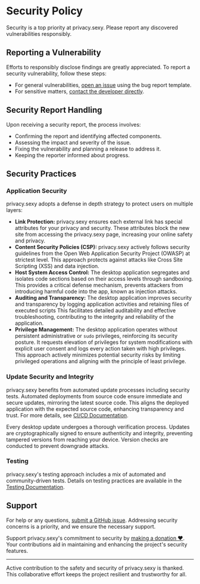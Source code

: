 # Security Policy

Security is a top priority at privacy.sexy.
Please report any discovered vulnerabilities responsibly.

## Reporting a Vulnerability

Efforts to responsibly disclose findings are greatly appreciated. To report a security vulnerability, follow these steps:

- For general vulnerabilities, [open an issue](https://github.com/undergroundwires/privacy.sexy/issues/new/choose) using the bug report template.
- For sensitive matters, [contact the developer directly](https://undergroundwires.dev).

## Security Report Handling

Upon receiving a security report, the process involves:

- Confirming the report and identifying affected components.
- Assessing the impact and severity of the issue.
- Fixing the vulnerability and planning a release to address it.
- Keeping the reporter informed about progress.

## Security Practices

### Application Security

privacy.sexy adopts a defense in depth strategy to protect users on multiple layers:

- **Link Protection:**
  privacy.sexy ensures each external link has special attributes for your privacy and security.
  These attributes block the new site from accessing the privacy.sexy page, increasing your online safety and privacy.
- **Content Security Policies (CSP):**
  privacy.sexy actively follows security guidelines from the Open Web Application Security Project (OWASP) at strictest level.
  This approach protects against attacks like Cross Site Scripting (XSS) and data injection.
- **Host System Access Control:**
  The desktop application segregates and isolates code sections based on their access levels through sandboxing.
  This provides a critical defense mechanism, prevents attackers from introducing harmful code into the app, known as injection attacks.
- **Auditing and Transparency:**
  The desktop application improves security and transparency by logging application activities and retaining files of executed scripts
  This facilitates detailed auditability and effective troubleshooting, contributing to the integrity and reliability of the application.
- **Privilege Management:**
  The desktop application operates without persistent administrative or `sudo` privileges, reinforcing its security posture. It requests
  elevation of privileges for system modifications with explicit user consent and logs every action taken with high privileges. This
  approach actively minimizes potential security risks by limiting privileged operations and aligning with the principle of least privilege.

### Update Security and Integrity

privacy.sexy benefits from automated update processes including security tests. Automated deployments from source code ensure immediate and secure updates, mirroring the latest source code. This aligns the deployed application with the expected source code, enhancing transparency and trust. For more details, see [CI/CD Documentation](./docs/ci-cd.md).

Every desktop update undergoes a thorough verification process. Updates are cryptographically signed to ensure authenticity and integrity, preventing tampered versions from reaching your device. Version checks are conducted to prevent downgrade attacks.

### Testing

privacy.sexy's testing approach includes a mix of automated and community-driven tests.
Details on testing practices are available in the [Testing Documentation](./docs/tests.md).

## Support

For help or any questions, [submit a GitHub issue](https://github.com/undergroundwires/privacy.sexy/issues/new/choose). Addressing security concerns is a priority, and we ensure the necessary support.

Support privacy.sexy's commitment to security by [making a donation ❤️](https://github.com/sponsors/undergroundwires). Your contributions aid in maintaining and enhancing the project's security features.

---

Active contribution to the safety and security of privacy.sexy is thanked. This collaborative effort keeps the project resilient and trustworthy for all.
